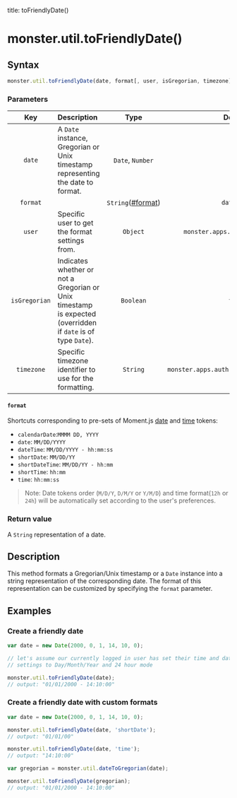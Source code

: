title: toFriendlyDate()

# monster.util.toFriendlyDate()

## Syntax
```javascript
monster.util.toFriendlyDate(date, format[, user, isGregorian, timezone]);
```

### Parameters
Key | Description | Type | Default | Required
:-: | :-- | :-: | :-: | :-:
`date` | A `Date` instance, Gregorian or Unix timestamp representing the date to format. | `Date`, `Number` | | `true`
`format` | | `String`([#format](#format)) | `dateTime` | `false`
`user` | Specific user to get the format settings from. | `Object` | `monster.apps.auth.currentUser` | `false`
`isGregorian` | Indicates whether or not a Gregorian or Unix timestamp is expected (overridden if `date` is of type `Date`).  | `Boolean` | `true` | `false`
`timezone` | Specific timezone identifier to use for the formatting. | `String` | `monster.apps.auth.currentUser.timezone` | `false`

#### `format`
Shortcuts corresponding to pre-sets of Moment.js [date](https://momentjs.com/docs/#year-month-and-day-tokens) and [time](https://momentjs.com/docs/#hour-minute-second-millisecond-and-offset-tokens) tokens:

* `calendarDate`:`MMMM DD, YYYY`
* `date`: `MM/DD/YYYY`
* `dateTime`: `MM/DD/YYYY - hh:mm:ss`
* `shortDate`: `MM/DD/YY`
* `shortDateTime`: `MM/DD/YY - hh:mm`
* `shortTime`: `hh:mm`
* `time`: `hh:mm:ss`

> Note: Date tokens order (`M/D/Y`, `D/M/Y` or `Y/M/D`) and time format(`12h` or `24h`) will be automatically set according to the user's preferences.

### Return value
A `String` representation of a date.

## Description
This method formats a Gregorian/Unix timestamp or a `Date` instance into a string representation of the corresponding date. The format of this representation can be customized by specifying the `format` parameter.

## Examples
### Create a friendly date
```javascript
var date = new Date(2000, 0, 1, 14, 10, 0);

// let's assume our currently logged in user has set their time and date display
// settings to Day/Month/Year and 24 hour mode

monster.util.toFriendlyDate(date);
// output: "01/01/2000 - 14:10:00"
```

### Create a friendly date with custom formats
```javascript
var date = new Date(2000, 0, 1, 14, 10, 0);

monster.util.toFriendlyDate(date, 'shortDate');
// output: "01/01/00"

monster.util.toFriendlyDate(date, 'time');
// output: "14:10:00"

var gregorian = monster.util.dateToGregorian(date);

monster.util.toFriendlyDate(gregorian);
// output: "01/01/2000 - 14:10:00"
```
